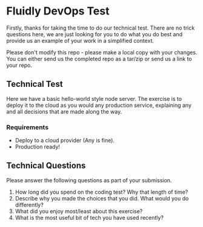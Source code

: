 # Fluidly DevOps Test
Firstly, thanks for taking the time to do our technical test. There are no trick questions here, we are just looking for you to do what you do best and provide us an example of your work in a simplified context.

Please don't modify this repo - please make a local copy with your changes. You can either send us the completed repo as a tar/zip or send us a link to your repo.

## Technical Test
Here we have a basic hello-world style node server. The exercise is to deploy it to the cloud as you would any production service, explaining any and all decisions that are made along the way.

### Requirements
- Deploy to a cloud provider (Any is fine).
- Production ready! 

## Technical Questions
Please answer the following questions as part of your submission.

1. How long did you spend on the coding test? Why that length of time?
2. Describe why you made the choices that you did. What would you do differently? 
3. What did you enjoy most/least about this exercise?
4. What is the most useful bit of tech you have used recently?

